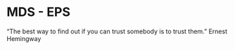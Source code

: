 # MDS - EPS

“The best way to find out if you can trust somebody is to trust them.” Ernest Hemingway
